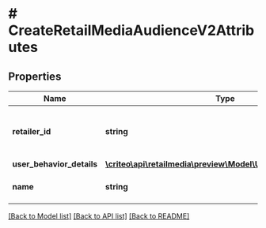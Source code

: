 # # CreateRetailMediaAudienceV2Attributes

## Properties

Name | Type | Description | Notes
------------ | ------------- | ------------- | -------------
**retailer_id** | **string** | ID of the retailer associated with this audience |
**user_behavior_details** | [**\criteo\api\retailmedia\preview\Model\UserBehaviorDetailsV2**](UserBehaviorDetailsV2.md) |  |
**name** | **string** | Name of the audience. |

[[Back to Model list]](../../README.md#models) [[Back to API list]](../../README.md#endpoints) [[Back to README]](../../README.md)
